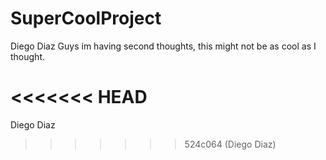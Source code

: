 # SuperCoolProject


Diego Diaz
Guys im having second thoughts, this might not be as cool as I thought.

<<<<<<< HEAD
=======
Diego Diaz 
>>>>>>> 524c064 (Diego Diaz)
